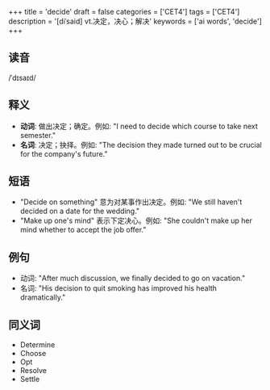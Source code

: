 +++
title = 'decide'
draft = false
categories = ['CET4']
tags = ['CET4']
description = '[diˈsaid] vt.决定，决心；解决'
keywords = ['ai words', 'decide']
+++

## 读音
/ˈdɪsaɪd/

## 释义
- **动词**: 做出决定；确定。例如: "I need to decide which course to take next semester."
- **名词**: 决定；抉择。例如: "The decision they made turned out to be crucial for the company's future."

## 短语
- "Decide on something" 意为对某事作出决定。例如: "We still haven't decided on a date for the wedding."
- "Make up one's mind" 表示下定决心。例如: "She couldn't make up her mind whether to accept the job offer."

## 例句
- 动词: "After much discussion, we finally decided to go on vacation."
- 名词: "His decision to quit smoking has improved his health dramatically."

## 同义词
- Determine
- Choose
- Opt
- Resolve
- Settle
